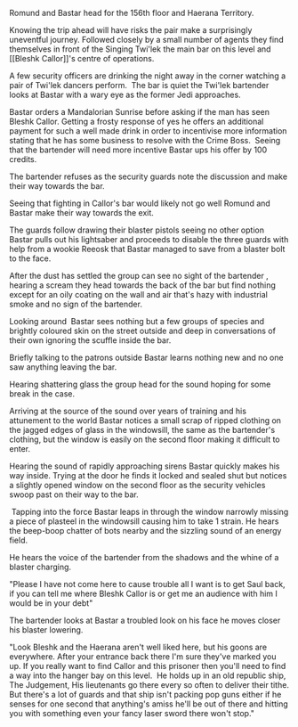 Romund and Bastar head for the 156th floor and Haerana Territory.

Knowing the trip ahead will have risks the pair make a surprisingly uneventful journey. Followed closely by a small number of agents they find themselves in front of the Singing Twi'lek the main bar on this level and [[Bleshk Callor]]'s centre of operations. 

A few security officers are drinking the night away in the corner watching a pair of Twi'lek dancers perform.  The bar is quiet the Twi'lek bartender looks at Bastar with a wary eye as the former Jedi approaches. 

Bastar orders a Mandalorian Sunrise before asking if the man has seen Bleshk Callor. Getting a frosty response of yes he offers an additional payment for such a well made drink in order to incentivise more information stating that he has some business to resolve with the Crime Boss.  Seeing that the bartender will need more incentive Bastar ups his offer by 100 credits.  

The bartender refuses as the security guards note the discussion and make their way towards the bar.  

Seeing that fighting in Callor's bar would likely not go well Romund and Bastar make their way towards the exit. 

The guards follow drawing their blaster pistols seeing no other option Bastar pulls out his lightsaber and proceeds to disable the three guards with help from a wookie Reeosk that Bastar managed to save from a blaster bolt to the face. 

After the dust has settled the group can see no sight of the bartender , hearing a scream they head towards the back of the bar but find nothing except for an oily coating on the wall and air that's hazy with industrial smoke and no sign of the bartender. 

Looking around  Bastar sees nothing but a few groups of species and brightly coloured skin on the street outside and deep in conversations of their own ignoring the scuffle inside the bar. 

Briefly talking to the patrons outside Bastar learns nothing new and no one saw anything leaving the bar. 

Hearing shattering glass the group head for the sound hoping for some break in the case. 

Arriving at the source of the sound over years of training and his attunement to the world Bastar notices a small scrap of ripped clothing on the jagged edges of glass in the windowsill, the same as the bartender's clothing, but the window is easily on the second floor making it difficult to enter.  

Hearing the sound of rapidly approaching sirens Bastar quickly makes his way inside. Trying at the door he finds it locked and sealed shut but notices a slightly opened window on the second floor as the security vehicles swoop past on their way to the bar. 

 Tapping into the force Bastar leaps in through the window narrowly missing a piece of plasteel in the windowsill causing him to take 1 strain. He hears the beep-boop chatter of bots nearby and the sizzling sound of an energy field. 

He hears the voice of the bartender from the shadows and the whine of a blaster charging. 

"Please I have not come here to cause trouble all I want is to get Saul back, if you can tell me where Bleshk Callor is or get me an audience with him I would be in your debt"

The bartender looks at Bastar a troubled look on his face he moves closer his blaster lowering. 

"Look Bleshk and the Haerana aren't well liked here, but his goons are everywhere. After your entrance back there I'm sure they've marked you up. If you really want to find Callor and this prisoner then you'll need to find a way into the hanger bay on this level.  He holds up in an old republic ship, The Judgement, His lieutenants go there every so often to deliver their tithe. But there's a lot of guards and that ship isn't packing pop guns either if he senses for one second that anything's amiss he'll be out of there and hitting you with something even your fancy laser sword there won't stop."